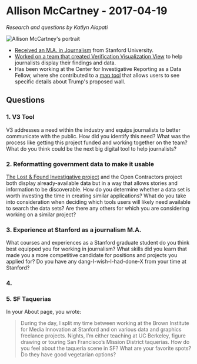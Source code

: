 # Allison McCartney - 2017-04-19

*Research and questions by Katlyn Alapati*

![Allison McCartney's portrait](http://brown.columbia.edu/uploads/800008/1445451916120/allison-mccartney-223x300[1]-114-53x45x104x121_gray.jpg)

- [Received an M.A. in Journalism](http://amccartney.github.io/resume/) from Stanford University.
- [Worked on a team that created Verification Visualization View](http://www.niemanlab.org/2016/04/here-are-6-cool-projects-that-came-out-of-this-weeks-sndmakes-conference-in-san-francisco/) to help journalists display their findings and data.
- Has been working at the Center for Investigative Reporting as a Data Fellow, where she contributed to a [map tool](http://apps.revealnews.org/border-wall/) that allows users to see specific details about Trump's proposed wall.

## Questions

### 1. V3 Tool

V3 addresses a need within the industry and equips journalists to better communicate with the public. How did you identify this need? What was the process like getting this project funded and working together on the team? What do you think could be the next big digital tool to help journalists?

### 2. Reformatting government data to make it usable

[The Lost & Found Investigative project](https://lostandfound.revealnews.org/) and the Open Contractors project both display already-available data but in a way that allows stories and information to be discoverable. How do you determine whether a data set is worth investing the time in creating similar applications? What do you take into consideration when deciding which tools users will likely need available to search the data sets? Are there any others for which you are considering working on a similar project?

### 3. Experience at Stanford as a journalism M.A.

What courses and experiences as a Stanford graduate student do you think best equipped you for working in journalism? What skills did you learn that made you a more competitive candidate for positions and projects you applied for? Do you have any dang-I-wish-I-had-done-X from your time at Stanford?

### 4. 


### 5. SF Taquerias

In your About page, you wrote:
> During the day, I split my time between working at the Brown Institute for Media Innovation at Stanford and on various data and graphics freelance projects. Nights, I’m either teaching at UC Berkeley, figure drawing or touring San Francisco’s Mission District taquerias.
How do you feel about the taqueria scene in SF? What are your favorite spots? Do they have good vegetarian options?
